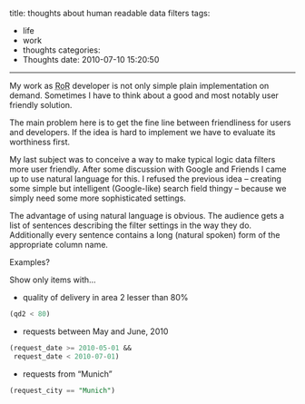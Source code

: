 title: thoughts about human readable data filters
tags:
  - life
  - work
  - thoughts
categories:
  - Thoughts
date: 2010-07-10 15:20:50
---

My work as <abbr title="Ruby On Rails">RoR</abbr> developer is not only simple plain implementation on demand. Sometimes I have to think about a good and most notably user friendly solution.

The main problem here is to get the fine line between friendliness for users and developers. If the idea is hard to implement we have to evaluate its worthiness first.

My last subject was to conceive a way to make typical logic data filters more user friendly. After some discussion with Google and Friends I came up to use natural language for this. I refused the previous idea – creating some simple but intelligent (Google-like) search field thingy – because we simply need some more sophisticated settings.

The advantage of using natural language is obvious. The audience gets a list of sentences describing the filter settings in the way they do. Additionally every sentence contains a long (natural spoken) form of the appropriate column name.

Examples?

Show only items with…

* quality of delivery in area 2 lesser than 80%
``` SQL
(qd2 < 80)
```

* requests between May and June, 2010
``` SQL
(request_date >= 2010-05-01 &&
 request_date < 2010-07-01)
```

* requests from &#8220;Munich&#8221;
``` SQL
(request_city == "Munich")
```
